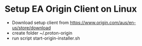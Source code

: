 # Setup EA Origin Client on Linux

- Download setup client from https://www.origin.com/aus/en-us/store/download
- create folder ~/.proton-origin
- run script start-origin-installer.sh